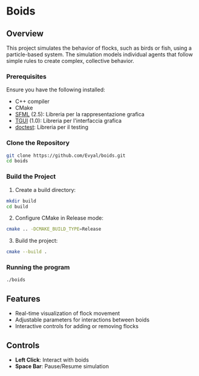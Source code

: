 # Boids

## Overview

This project simulates the behavior of flocks, such as birds or fish, using a particle-based system. The simulation models individual agents that follow simple rules to create complex, collective behavior.

### Prerequisites

Ensure you have the following installed:
- C++ compiler
- CMake
- [SFML](https://github.com/SFML/SFML) (2.5): Libreria per la rappresentazione grafica
- [TGUI](https://github.com/texus/TGUI) (1.0): Libreria per l'interfaccia grafica
- [doctest](https://github.com/doctest/doctest): Libreria per il testing

### Clone the Repository

```bash
git clone https://github.com/Evyal/boids.git
cd boids
```

### Build the Project

1. Create a build directory:

```bash
mkdir build
cd build
```

2. Configure CMake in Release mode:

```bash
cmake .. -DCMAKE_BUILD_TYPE=Release
```

3. Build the project:

```bash
cmake --build .
```

### Running the program

```bash
./boids
```

## Features

- Real-time visualization of flock movement
- Adjustable parameters for interactions between boids
- Interactive controls for adding or removing flocks

## Controls

- **Left Click**: Interact with boids
- **Space Bar**: Pause/Resume simulation
